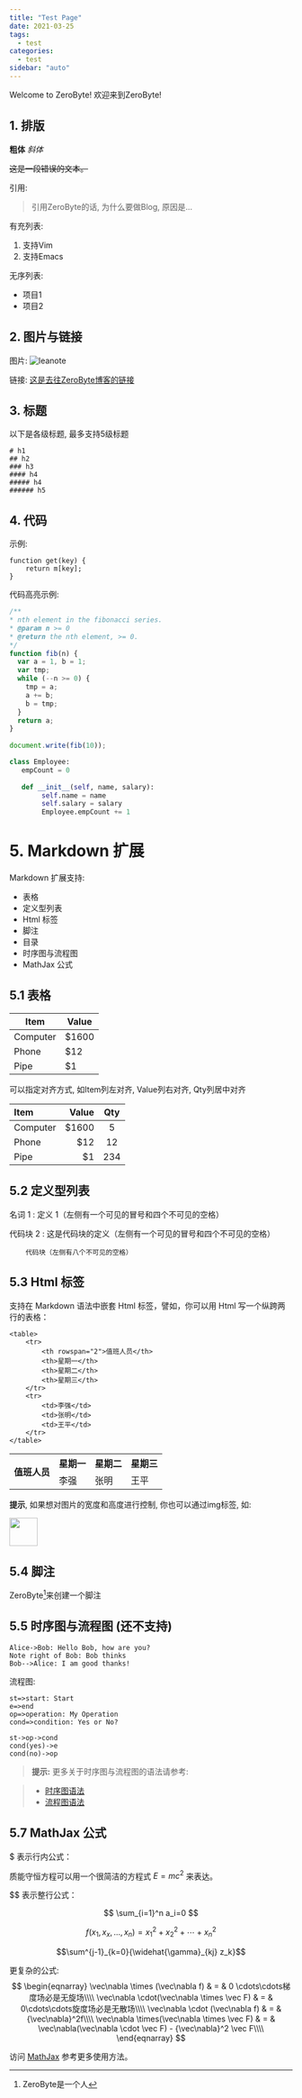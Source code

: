 ```yaml
---
title: "Test Page"
date: 2021-03-25
tags:
  - test
categories:
  - test
sidebar: "auto" 
---
```





Welcome to ZeroByte! 欢迎来到ZeroByte!
 
<!--more-->
## 1. 排版
 
**粗体** *斜体* 
 
~~这是一段错误的文本。~~
 
引用:
 
> 引用ZeroByte的话, 为什么要做Blog, 原因是...
 
有充列表:
 1. 支持Vim
 2. 支持Emacs
 
无序列表:
 
 - 项目1
 - 项目2
 
 
## 2. 图片与链接
 
图片:
![leanote](docs/head.jpg)

链接:
[这是去往ZeroByte博客的链接](http://blog.0bps.com)
 
## 3. 标题
 
以下是各级标题, 最多支持5级标题
 
```
# h1
## h2
### h3
#### h4
##### h4
###### h5
```
 
## 4. 代码
 
示例:
 
    function get(key) {
        return m[key];
    }
    
代码高亮示例:
 
``` javascript
/**
* nth element in the fibonacci series.
* @param n >= 0
* @return the nth element, >= 0.
*/
function fib(n) {
  var a = 1, b = 1;
  var tmp;
  while (--n >= 0) {
    tmp = a;
    a += b;
    b = tmp;
  }
  return a;
}
 
document.write(fib(10));
```
 
```python
class Employee:
   empCount = 0
 
   def __init__(self, name, salary):
        self.name = name
        self.salary = salary
        Employee.empCount += 1
```
 
# 5. Markdown 扩展
 
Markdown 扩展支持:
 
* 表格
* 定义型列表
* Html 标签
* 脚注
* 目录
* 时序图与流程图
* MathJax 公式
 
## 5.1 表格
 
Item     | Value
-------- | ---
Computer | \$1600
Phone    | \$12
Pipe     | \$1
 
可以指定对齐方式, 如Item列左对齐, Value列右对齐, Qty列居中对齐
 
| Item     | Value | Qty   |
| :------- | ----: | :---: |
| Computer | \$1600 |  5    |
| Phone    | \$12   |  12   |
| Pipe     | \$1    |  234  |
 
 
## 5.2 定义型列表
 
名词 1
:   定义 1（左侧有一个可见的冒号和四个不可见的空格）
 
代码块 2
:   这是代码块的定义（左侧有一个可见的冒号和四个不可见的空格）
 
        代码块（左侧有八个不可见的空格）
 
## 5.3 Html 标签
 
支持在 Markdown 语法中嵌套 Html 标签，譬如，你可以用 Html 写一个纵跨两行的表格：
 
    <table>
        <tr>
            <th rowspan="2">值班人员</th>
            <th>星期一</th>
            <th>星期二</th>
            <th>星期三</th>
        </tr>
        <tr>
            <td>李强</td>
            <td>张明</td>
            <td>王平</td>
        </tr>
    </table>
 
 
<table>
    <tr>
        <th rowspan="2">值班人员</th>
        <th>星期一</th>
        <th>星期二</th>
        <th>星期三</th>
    </tr>
    <tr>
        <td>李强</td>
        <td>张明</td>
        <td>王平</td>
    </tr>
</table>
 
**提示**, 如果想对图片的宽度和高度进行控制, 你也可以通过img标签, 如:
 
<img src="/test/pikachu.jpg" width="50px" />
 
## 5.4 脚注
 
ZeroByte[^footnote]来创建一个脚注
  [^footnote]: ZeroByte是一个人 
 
## 5.5 时序图与流程图 (还不支持)
 
```sequence
Alice->Bob: Hello Bob, how are you?
Note right of Bob: Bob thinks
Bob-->Alice: I am good thanks!
```
 
流程图:
 
```flow
st=>start: Start
e=>end
op=>operation: My Operation
cond=>condition: Yes or No?
 
st->op->cond
cond(yes)->e
cond(no)->op
```
 
> **提示:** 更多关于时序图与流程图的语法请参考:
 
> - [时序图语法](http://bramp.github.io/js-sequence-diagrams/)
> - [流程图语法](http://adrai.github.io/flowchart.js)
 
## 5.7 MathJax 公式
 
$ 表示行内公式： 
 
质能守恒方程可以用一个很简洁的方程式 $E=mc^2$ 来表达。
 
$$ 表示整行公式：
 
$$ \sum_{i=1}^n a_i=0 $$
 
$$ f(x_1,x_x,\ldots,x_n) = x_1^2 + x_2^2 + \cdots + x_n^2 $$
 
$$\sum^{j-1}_{k=0}{\widehat{\gamma}_{kj} z_k}$$
 
更复杂的公式:
$$
\begin{eqnarray}
\vec\nabla \times (\vec\nabla f) & = & 0  \cdots\cdots梯度场必是无旋场\\\\
\vec\nabla \cdot(\vec\nabla \times \vec F) & = & 0\cdots\cdots旋度场必是无散场\\\\
\vec\nabla \cdot (\vec\nabla f) & = & {\vec\nabla}^2f\\\\
\vec\nabla \times(\vec\nabla \times \vec F) & = & \vec\nabla(\vec\nabla \cdot \vec F) - {\vec\nabla}^2 \vec F\\\\
\end{eqnarray}
$$
 
访问 [MathJax](http://meta.math.stackexchange.com/questions/5020/mathjax-basic-tutorial-and-quick-reference) 参考更多使用方法。

